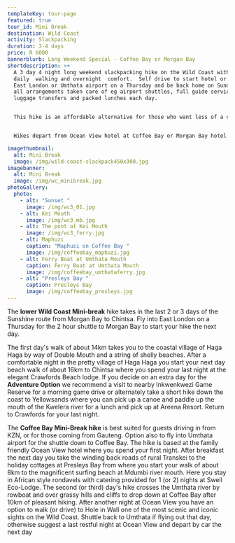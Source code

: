 ```yaml
---
templateKey: tour-page
featured: true
tour_id: Mini Break
destination: Wild Coast
activity: Slackpacking
duration: 3-4 days
price: R 6000
bannerblurb: Long Weekend Special - Coffee Bay or Morgan Bay
shortdescription: >+
  A 3 day 4 night long weekend slackpacking hike on the Wild Coast with pleasant
  daily  walking and overnight  comfort.  Self drive to start hotel or fly into
  East London or Umthata airport on a Thursday and be back home on Sunday with
  all arrangements taken care of eg airport shuttles, full guide service,
  luggage transfers and packed lunches each day.  


  This hike is an affordable alternative for those who want less of a challenge and more of an opportunity to get away to nature, to destress,  and soak in the wonderful wild coast scenery. We can build in extra rest days or just walk through over 2 or 3 days of easy non technical hiking. 


  Hikes depart from Ocean View hotel at Coffee Bay or Morgan Bay hotel on the lower Wild Coast. 

imagethumbnail:
  alt: Mini Break
  image: /img/wild-coast-slackpack450x300.jpg
imagebanner:
  alt: Mini Break
  image: /img/wc_minibreak.jpg
photoGallery:
  photo:
    - alt: "Sunset "
      image: /img/wc3_01.jpg
    - alt: Kei Mouth
      image: /img/wc3_mb.jpg
    - alt: The pont at Kei Mouth
      image: /img/wc3_ferry.jpg
    - alt: Maphuzi
      caption: "Maphuzi on Coffee Bay "
      image: /img/coffeebay_maphuzi.jpg
    - alt: Ferry Boat at Umthata Mouth
      caption: Ferry Boat at Umthata Mouth
      image: /img/coffeebay_umthataferry.jpg
    - alt: "Presleys Bay "
      caption: Presleys Bay
      image: /img/coffeebay_presleys.jpg
---
```

The **lower Wild Coast Mini-break** hike takes in the last 2 or 3 days of the Sunshine route from Morgan Bay to Chintsa.   Fly into East London on a Thursday for the 2 hour shuttle to Morgan Bay to start your hike the next day.  

The first day's walk of about 14km takes you to the coastal village of Haga Haga by way of Double Mouth and a string of shelly beaches.  After a comfortable night in the pretty village of Haga Haga you start your next day beach walk of about 16km to Chintsa where you spend your last night at the elegant Crawfords Beach lodge. If you decide on an extra day for the **Adventure Option** we recommend a visit to nearby Inkwenkwezi Game Reserve for a morning game drive or alternately take a short hike down the coast to Yellowsands  where you can pick up a canoe and paddle up the mouth of the Kwelera river for a lunch and pick up at Areena Resort. Return to Crawfords for your last night.

The **Coffee Bay Mini-Break hike** is best suited for guests driving in from KZN, or for those coming from Gauteng.  Option also to fly into Umthata airport for the shuttle down to Coffee Bay.  The hike is based at the family friendly  Ocean View hotel where you spend your first night.   After breakfast the next day you take the winding back roads of rural Transkei to the holiday cottages at Presleys Bay from where you start your walk of about 8km to the magnificent surfing beach at Mdumbi river mouth.  Here you stay in African style rondavels  with catering provided  for 1 (or 2) nights at Swell Eco-Lodge.  The second (or third) day's hike crosses the Umthata river by rowboat and over grassy hills and cliffs to drop down at Coffee  Bay after 10km of pleasant hiking.  After another night at Ocean View you have an option to walk (or drive) to Hole in Wall one of the most scenic and iconic sights on the Wild Coast.  Shuttle back to Umthata if flying out that day, otherwise suggest a last restful night at Ocean View and depart by car the next day